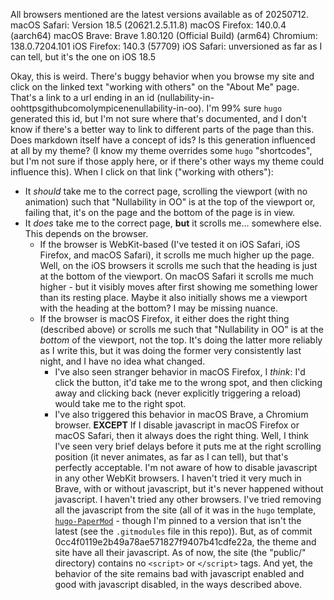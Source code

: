 All browsers mentioned are the latest versions available as of 20250712.
macOS Safari: Version 18.5 (20621.2.5.11.8)
macOS Firefox: 140.0.4 (aarch64)
macOS Brave: Brave 1.80.120 (Official Build) (arm64)
             Chromium: 138.0.7204.101
iOS Firefox: 140.3 (57709)
iOS Safari: unversioned as far as I can tell, but it's the one on iOS 18.5

Okay, this is weird. There's buggy behavior when you browse my site and click on the linked text "working with others" on the "About Me" page. That's a link to a url ending in an id (nullability-in-oohttpsgithubcomolympicenenullability-in-oo). I'm 99% sure `hugo` generated this id, but I'm not sure where that's documented, and I don't know if there's a better way to link to different parts of the page than this. Does markdown itself have a concept of ids? Is this generation influenced at all by my theme? (I know my theme overrides some  `hugo` "shortcodes", but I'm not sure if those apply here, or if there's other ways my theme could influence this).
When I click on that link ("working with others"):
- It *should* take me to the correct page, scrolling the viewport (with no animation) such that "Nullability in OO" is at the top of the viewport or, failing that, it's on the page and the bottom of the page is in view.
- It *does* take me to the correct page, **but** it scrolls me... somewhere else. This depends on the browser.
  - If the browser is WebKit-based (I've tested it on iOS Safari, iOS Firefox, and macOS Safari), it scrolls me much higher up the page. Well, on the iOS browsers it scrolls me such that the heading is just at the bottom of the viewport. On macOS Safari it scrolls me much higher - but it visibly moves after first showing me something lower than its resting place. Maybe it also initially shows me a viewport with the heading at the bottom? I may be missing nuance.
  - If the browser is macOS Firefox, it either does the right thing (described above) or scrolls me such that "Nullability in OO" is at the *bottom* of the viewport, not the top. It's doing the latter more reliably as I write this, but it was doing the former very consistently last night, and I have no idea what changed.
    - I've also seen stranger behavior in macOS Firefox, I *think*: I'd click the button, it'd take me to the wrong spot, and then clicking away and clicking back (never explicitly triggering a reload) would take me to the right spot.
    - I've also triggered this behavior in macOS Brave, a Chromium browser.
**EXCEPT**
If I disable javascript in macOS Firefox or macOS Safari, then it always does the right thing. Well, I think I've seen very brief delays before it puts me at the right scrolling position (it never animates, as far as I can tell), but that's perfectly acceptable. I'm not aware of how to disable javascript in any other WebKit browsers. I haven't tried it very much in Brave, with or without javascript, but it's never happened without javascript. I haven't tried any other browsers.
I've tried removing all the javascript from the site (all of it was in the `hugo` template, [`hugo-PaperMod`](https://github.com/adityatelange/hugo-PaperMod/) - though I'm pinned to a version that isn't the latest (see the `.gitmodules` file in this repo)). But, as of commit 0cc4f0119e2b49a78ae571827f9407b41cdfe22a, the theme and site have all their javascript. As of now, the site (the "public/" directory) contains no `<script>` or `</script>` tags. And yet, the behavior of the site remains bad with javascript enabled and good with javascript disabled, in the ways described above.
